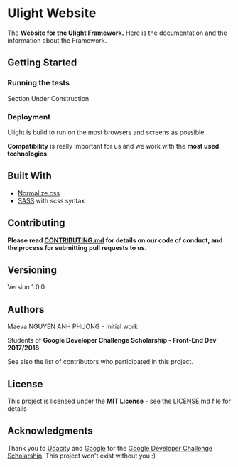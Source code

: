# Ulight Website

The **Website for the Ulight Framework.** Here is the documentation and the information about the Framework.


## Getting Started


### Running the tests

Section Under Construction


### Deployment

Ulight is build to run on the most browsers and screens as possible.

**Compatibility** is really important for us and we work with the **most used technologies.**


## Built With

- [Normalize.css](https://necolas.github.io/normalize.css/)
- [SASS](http://sass-lang.com/guide) with scss syntax


## Contributing

**Please read [CONTRIBUTING.md](CONTRIBUTING.md) for details on our code of conduct, and the process for submitting pull requests to us.**


## Versioning

Version 1.0.0


## Authors

Maeva NGUYEN ANH PHUONG - Initial work

Students of **Google Developer Challenge Scholarship - Front-End Dev 2017/2018**

See also the list of contributors who participated in this project.


## License

This project is licensed under the **MIT License** - see the [LICENSE.md](LICENSE.md) file for details


## Acknowledgments

Thank you to [Udacity](https://www.udacity.com/) and [Google](https://developers.google.com/) for the [Google Developer Challenge Scholarship](https://blog.udacity.com/2017/09/announcing-60000-challenge-scholarships-udacity-google.html). This project won't exist without you :)
